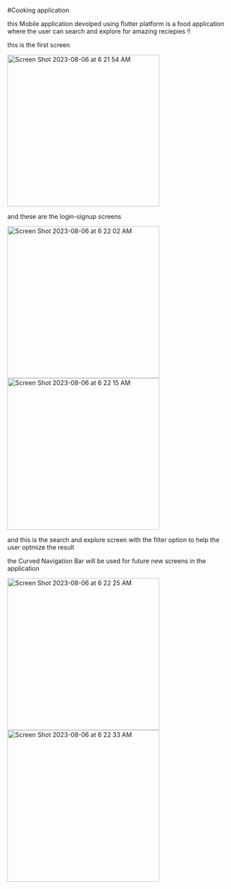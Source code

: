 #Cooking application

this Mobile application devolped using flutter platform 
is a food application where the user can search and explore for amazing reciepies !!

this is the first screen

<img width="345" alt="Screen Shot 2023-08-06 at 6 21 54 AM" src="https://github.com/hsmulhim/HW-1/assets/114561921/db2d5074-9abf-4eb7-92a5-e88b1191b6a4">


and these are the login-signup screens

<img width="345" alt="Screen Shot 2023-08-06 at 6 22 02 AM" src="https://github.com/hsmulhim/HW-1/assets/114561921/06c03cc2-ccb0-446c-86d8-b89e6b3abbbe">

<img width="345" alt="Screen Shot 2023-08-06 at 6 22 15 AM" src="https://github.com/hsmulhim/HW-1/assets/114561921/cfc5065e-45c1-49c9-ade0-1a3d94d9cd4f">


and this is the search and explore screen with the filter option to 
help the user optmize the result

the Curved Navigation Bar will be used for future new screens in the application


<img width="345" alt="Screen Shot 2023-08-06 at 6 22 25 AM" src="https://github.com/hsmulhim/HW-1/assets/114561921/b42c9824-7952-4bc6-8dc3-88e5628585c7">
<img width="345" alt="Screen Shot 2023-08-06 at 6 22 33 AM" src="https://github.com/hsmulhim/HW-1/assets/114561921/b1b54608-32da-4b81-a4fd-47b1f2e47318">
